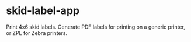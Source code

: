 # skid-label-app
Print 4x6 skid labels.
Generate PDF labels for printing on a generic printer, or ZPL for Zebra printers.
